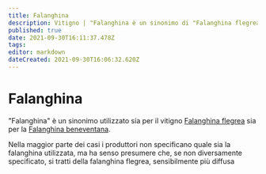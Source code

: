 ```yaml
---
title: Falanghina
description: Vitigno | "Falanghina è un sinonimo di "Falanghina flegrea" o "Falanghina beneventana"
published: true
date: 2021-09-30T16:11:37.478Z
tags: 
editor: markdown
dateCreated: 2021-09-30T16:06:32.620Z
---
```


# Falanghina

"Falanghina" è un sinonimo utilizzato sia per il vitigno [Falanghina flegrea](/vitigni/Italia/falanghina-flegrea) sia per la [Falanghina beneventana](/vitigni/Italia/falanghina-beneventana). 

Nella maggior parte dei casi i produttori non specificano quale sia la falanghina utilizzata, ma ha senso presumere che, se non diversamente specificato, si tratti della falanghina flegrea, sensibilmente più diffusa